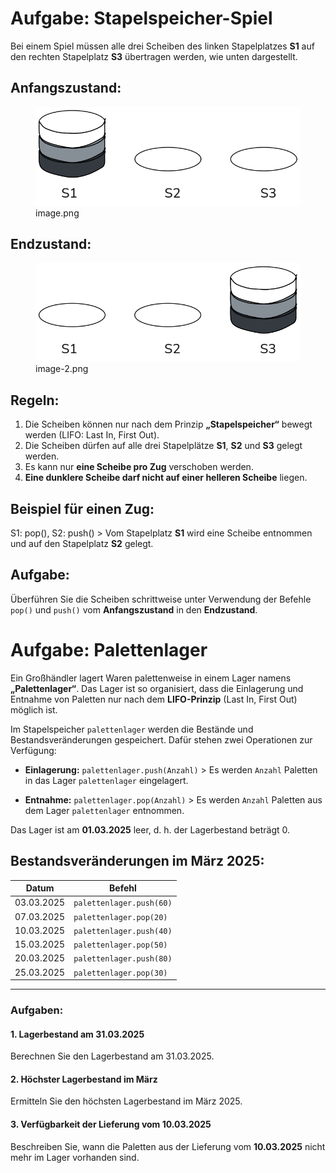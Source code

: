 # Aufgabe: Stapelspeicher-Spiel


Bei einem Spiel müssen alle drei Scheiben des linken Stapelplatzes
**S1** auf den rechten Stapelplatz **S3** übertragen werden, wie unten
dargestellt.

## Anfangszustand:

<figure>
<img
src="Stapelspeicher-Aufgaben_files/figure-markdown_strict/cell-1-2-image.png"
alt="image.png" />
<figcaption aria-hidden="true">image.png</figcaption>
</figure>

## Endzustand:

<figure>
<img
src="Stapelspeicher-Aufgaben_files/figure-markdown_strict/cell-1-1-image-2.png"
alt="image-2.png" />
<figcaption aria-hidden="true">image-2.png</figcaption>
</figure>

## Regeln:

1.  Die Scheiben können nur nach dem Prinzip **„Stapelspeicher“** bewegt
    werden (LIFO: Last In, First Out).
2.  Die Scheiben dürfen auf alle drei Stapelplätze **S1**, **S2** und
    **S3** gelegt werden.
3.  Es kann nur **eine Scheibe pro Zug** verschoben werden.
4.  **Eine dunklere Scheibe darf nicht auf einer helleren Scheibe**
    liegen.

## Beispiel für einen Zug:

S1: pop(), S2: push() \> Vom Stapelplatz **S1** wird eine Scheibe
entnommen und auf den Stapelplatz **S2** gelegt.

## Aufgabe:

Überführen Sie die Scheiben schrittweise unter Verwendung der Befehle
`pop()` und `push()` vom **Anfangszustand** in den **Endzustand**.

# Aufgabe: Palettenlager

Ein Großhändler lagert Waren palettenweise in einem Lager namens
**„Palettenlager“**. Das Lager ist so organisiert, dass die Einlagerung
und Entnahme von Paletten nur nach dem **LIFO-Prinzip** (Last In, First
Out) möglich ist.

Im Stapelspeicher `palettenlager` werden die Bestände und
Bestandsveränderungen gespeichert. Dafür stehen zwei Operationen zur
Verfügung:

-   **Einlagerung:** `palettenlager.push(Anzahl)` \> Es werden `Anzahl`
    Paletten in das Lager `palettenlager` eingelagert.

-   **Entnahme:** `palettenlager.pop(Anzahl)` \> Es werden `Anzahl`
    Paletten aus dem Lager `palettenlager` entnommen.

Das Lager ist am **01.03.2025** leer, d. h. der Lagerbestand beträgt 0.

## Bestandsveränderungen im März 2025:

<table>
<thead>
<tr class="header">
<th>Datum</th>
<th>Befehl</th>
</tr>
</thead>
<tbody>
<tr class="odd">
<td>03.03.2025</td>
<td><code>palettenlager.push(60)</code></td>
</tr>
<tr class="even">
<td>07.03.2025</td>
<td><code>palettenlager.pop(20)</code></td>
</tr>
<tr class="odd">
<td>10.03.2025</td>
<td><code>palettenlager.push(40)</code></td>
</tr>
<tr class="even">
<td>15.03.2025</td>
<td><code>palettenlager.pop(50)</code></td>
</tr>
<tr class="odd">
<td>20.03.2025</td>
<td><code>palettenlager.push(80)</code></td>
</tr>
<tr class="even">
<td>25.03.2025</td>
<td><code>palettenlager.pop(30)</code></td>
</tr>
</tbody>
</table>

------------------------------------------------------------------------

### Aufgaben:

#### 1. Lagerbestand am 31.03.2025

Berechnen Sie den Lagerbestand am 31.03.2025.

#### 2. Höchster Lagerbestand im März

Ermitteln Sie den höchsten Lagerbestand im März 2025.

#### 3. Verfügbarkeit der Lieferung vom 10.03.2025

Beschreiben Sie, wann die Paletten aus der Lieferung vom **10.03.2025**
nicht mehr im Lager vorhanden sind.

